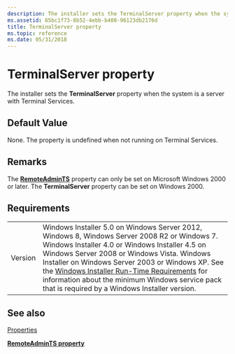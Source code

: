 ```yaml
---
description: The installer sets the TerminalServer property when the system is a server with Terminal Services.
ms.assetid: 65bc1f73-8b52-4ebb-b408-96123db2176d
title: TerminalServer property
ms.topic: reference
ms.date: 05/31/2018
---
```


# TerminalServer property

The installer sets the **TerminalServer** property when the system is a server with Terminal Services.

## Default Value

None. The property is undefined when not running on Terminal Services.

## Remarks

The [**RemoteAdminTS**](remoteadmints.md) property can only be set on Microsoft Windows 2000 or later. The **TerminalServer** property can be set on Windows 2000.

## Requirements



|                    |                                                                                                                                                                                                                                                                                                                                                                                                                                                  |
|--------------------|--------------------------------------------------------------------------------------------------------------------------------------------------------------------------------------------------------------------------------------------------------------------------------------------------------------------------------------------------------------------------------------------------------------------------------------------------|
| Version<br/> | Windows Installer 5.0 on Windows Server 2012, Windows 8, Windows Server 2008 R2 or Windows 7. Windows Installer 4.0 or Windows Installer 4.5 on Windows Server 2008 or Windows Vista. Windows Installer on Windows Server 2003 or Windows XP. See the [Windows Installer Run-Time Requirements](windows-installer-portal.md) for information about the minimum Windows service pack that is required by a Windows Installer version.<br/> |



## See also

<dl> <dt>

[Properties](properties.md)
</dt> <dt>

[**RemoteAdminTS property**](remoteadmints.md)
</dt> </dl>

 

 




